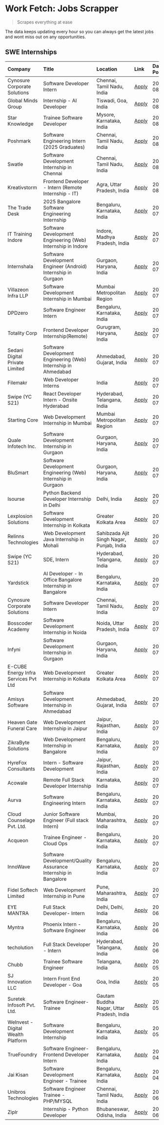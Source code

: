 # Work Fetch: Jobs Scrapper
> Scrapes everything at ease

The data keeps updating every hour so you can always get the latest jobs and wont miss out on any opportunities.

## SWE Internships
<!--START_SECTION:workfetch-->
| Company                              | Title                                                          | Location                                  | Link                                                                                                                                                                                                                                                                                             | Date Posted   |
|:-------------------------------------|:---------------------------------------------------------------|:------------------------------------------|:-------------------------------------------------------------------------------------------------------------------------------------------------------------------------------------------------------------------------------------------------------------------------------------------------|:--------------|
| Cynosure Corporate Solutions         | Software Developer Intern                                      | Chennai, Tamil Nadu, India                | [Apply](https://in.linkedin.com/jobs/view/software-developer-intern-at-cynosure-corporate-solutions-3991507758?position=19&pageNum=0&refId=x1s4ER1MetKOIKztNM6lTw%3D%3D&trackingId=OSYwL2fYP%2F8nAykWxJ34bQ%3D%3D&trk=public_jobs_jserp-result_search-card)                                      | 2024-08-02    |
| Global Minds Group                   | Internship - AI Developer                                      | Tiswadi, Goa, India                       | [Apply](https://in.linkedin.com/jobs/view/internship-ai-developer-at-global-minds-group-3991511404?position=53&pageNum=0&refId=x1s4ER1MetKOIKztNM6lTw%3D%3D&trackingId=FfEgYaQwNwxgPxA6ykcBZA%3D%3D&trk=public_jobs_jserp-result_search-card)                                                    | 2024-08-02    |
| Star Knowledge                       | Trainee Software Developer                                     | Mysore, Karnataka, India                  | [Apply](https://in.linkedin.com/jobs/view/trainee-software-developer-at-star-knowledge-3991516161?position=55&pageNum=0&refId=x1s4ER1MetKOIKztNM6lTw%3D%3D&trackingId=cUzURQXYQsA1DwuZLYfEtA%3D%3D&trk=public_jobs_jserp-result_search-card)                                                     | 2024-08-02    |
| Poshmark                             | Software Engineering Intern (2025 Graduates)                   | Chennai, Tamil Nadu, India                | [Apply](https://in.linkedin.com/jobs/view/software-engineering-intern-2025-graduates-at-poshmark-3973115109?position=56&pageNum=0&refId=x1s4ER1MetKOIKztNM6lTw%3D%3D&trackingId=d5oEk%2F91tNOj9tQ5MA%2BhNg%3D%3D&trk=public_jobs_jserp-result_search-card)                                       | 2024-08-02    |
| Swatle                               | Software Development Internship in Chennai                     | Chennai, Tamil Nadu, India                | [Apply](https://in.linkedin.com/jobs/view/software-development-internship-in-chennai-at-swatle-3990246717?position=10&pageNum=0&refId=x1s4ER1MetKOIKztNM6lTw%3D%3D&trackingId=t%2B1NagEBWhHh0H9lyAc3tA%3D%3D&trk=public_jobs_jserp-result_search-card)                                           | 2024-08-01    |
| Kreativstorm                         | Frontend Developer - Intern (Remote Internship - IT)           | Agra, Uttar Pradesh, India                | [Apply](https://in.linkedin.com/jobs/view/frontend-developer-intern-remote-internship-it-at-kreativstorm-3990239094?position=18&pageNum=0&refId=x1s4ER1MetKOIKztNM6lTw%3D%3D&trackingId=zd7m39IEdxhwBKbftcy4PA%3D%3D&trk=public_jobs_jserp-result_search-card)                                   | 2024-08-01    |
| The Trade Desk                       | 2025 Bangalore Software Engineering Internship                 | Bengaluru, Karnataka, India               | [Apply](https://in.linkedin.com/jobs/view/2025-bangalore-software-engineering-internship-at-the-trade-desk-3987456531?position=33&pageNum=0&refId=x1s4ER1MetKOIKztNM6lTw%3D%3D&trackingId=mkjGv%2FNPIbsk9gRMWE%2BB4g%3D%3D&trk=public_jobs_jserp-result_search-card)                             | 2024-07-30    |
| IT Training Indore                   | Software Development Engineering (Web) Internship in Indore    | Indore, Madhya Pradesh, India             | [Apply](https://in.linkedin.com/jobs/view/software-development-engineering-web-internship-in-indore-at-it-training-indore-3987149765?position=9&pageNum=0&refId=x1s4ER1MetKOIKztNM6lTw%3D%3D&trackingId=pcIgOHwDsEHbiwLnTOrowQ%3D%3D&trk=public_jobs_jserp-result_search-card)                   | 2024-07-29    |
| Internshala                          | Software Development Engineer (Android) Internship in Gurgaon  | Gurgaon, Haryana, India                   | [Apply](https://in.linkedin.com/jobs/view/software-development-engineer-android-internship-in-gurgaon-at-internshala-3987153031?position=41&pageNum=0&refId=x1s4ER1MetKOIKztNM6lTw%3D%3D&trackingId=Bk%2Baz86sVyVVaKOyhuJkXA%3D%3D&trk=public_jobs_jserp-result_search-card)                     | 2024-07-29    |
| Villazeon Infra LLP                  | Software Development Internship in Mumbai                      | Mumbai Metropolitan Region                | [Apply](https://in.linkedin.com/jobs/view/software-development-internship-in-mumbai-at-villazeon-infra-llp-3985431977?position=42&pageNum=0&refId=x1s4ER1MetKOIKztNM6lTw%3D%3D&trackingId=8VtU5%2FKLq0ioTGmobiazJg%3D%3D&trk=public_jobs_jserp-result_search-card)                               | 2024-07-27    |
| DPDzero                              | Software Engineer Intern                                       | Bengaluru, Karnataka, India               | [Apply](https://in.linkedin.com/jobs/view/software-engineer-intern-at-dpdzero-3984918371?position=32&pageNum=0&refId=x1s4ER1MetKOIKztNM6lTw%3D%3D&trackingId=5qTBH5Os9cCuC7rvcjBsRg%3D%3D&trk=public_jobs_jserp-result_search-card)                                                              | 2024-07-26    |
| Totality Corp                        | Frontend Developer Internship(Remote)                          | Gurugram, Haryana, India                  | [Apply](https://in.linkedin.com/jobs/view/frontend-developer-internship-remote-at-totality-corp-3982253688?position=4&pageNum=0&refId=x1s4ER1MetKOIKztNM6lTw%3D%3D&trackingId=55IHmTO1rhac2mA4aaCFFA%3D%3D&trk=public_jobs_jserp-result_search-card)                                             | 2024-07-25    |
| Sedani Digital Private Limited       | Software Development Engineering (Web) Internship in Ahmedabad | Ahmedabad, Gujarat, India                 | [Apply](https://in.linkedin.com/jobs/view/software-development-engineering-web-internship-in-ahmedabad-at-sedani-digital-private-limited-3985017980?position=11&pageNum=0&refId=x1s4ER1MetKOIKztNM6lTw%3D%3D&trackingId=XA%2FrvTRXy1VZjDt5DCcRLw%3D%3D&trk=public_jobs_jserp-result_search-card) | 2024-07-25    |
| Filemakr                             | Web Developer Interns                                          | India                                     | [Apply](https://in.linkedin.com/jobs/view/web-developer-interns-at-filemakr-3981227003?position=60&pageNum=0&refId=x1s4ER1MetKOIKztNM6lTw%3D%3D&trackingId=IEO0d0WrSkEAYZop1%2FrYrw%3D%3D&trk=public_jobs_jserp-result_search-card)                                                              | 2024-07-24    |
| Swipe (YC S21)                       | React Developer Intern - Onsite Hyderabad                      | Hyderabad, Telangana, India               | [Apply](https://in.linkedin.com/jobs/view/react-developer-intern-onsite-hyderabad-at-swipe-yc-s21-3981326010?position=12&pageNum=0&refId=x1s4ER1MetKOIKztNM6lTw%3D%3D&trackingId=knrIyJk74f3ppEcSZumcjQ%3D%3D&trk=public_jobs_jserp-result_search-card)                                          | 2024-07-23    |
| Starting Core                        | Web Development Internship in Mumbai                           | Mumbai Metropolitan Region                | [Apply](https://in.linkedin.com/jobs/view/web-development-internship-in-mumbai-at-starting-core-3981367557?position=13&pageNum=0&refId=x1s4ER1MetKOIKztNM6lTw%3D%3D&trackingId=87JQNuTUhSY8NzVzpexNjw%3D%3D&trk=public_jobs_jserp-result_search-card)                                            | 2024-07-23    |
| Quale Infotech Inc.                  | Software Development Internship in Gurgaon                     | Gurgaon, Haryana, India                   | [Apply](https://in.linkedin.com/jobs/view/software-development-internship-in-gurgaon-at-quale-infotech-inc-3981372174?position=20&pageNum=0&refId=x1s4ER1MetKOIKztNM6lTw%3D%3D&trackingId=rLwzLsIWwoULMKxyUEyimg%3D%3D&trk=public_jobs_jserp-result_search-card)                                 | 2024-07-23    |
| BluSmart                             | Software Development Engineering (Web) Internship in Gurgaon   | Gurgaon, Haryana, India                   | [Apply](https://in.linkedin.com/jobs/view/software-development-engineering-web-internship-in-gurgaon-at-blusmart-3981371374?position=21&pageNum=0&refId=x1s4ER1MetKOIKztNM6lTw%3D%3D&trackingId=Ud%2BI6HvN9AW4Nw8HhqGuJQ%3D%3D&trk=public_jobs_jserp-result_search-card)                         | 2024-07-23    |
| Isourse                              | Python Backend Developer Internship in Delhi                   | Delhi, India                              | [Apply](https://in.linkedin.com/jobs/view/python-backend-developer-internship-in-delhi-at-isourse-3981371334?position=23&pageNum=0&refId=x1s4ER1MetKOIKztNM6lTw%3D%3D&trackingId=kY%2Bi0CS0wcBjXWwtnpIRLQ%3D%3D&trk=public_jobs_jserp-result_search-card)                                        | 2024-07-23    |
| Lexplosion Solutions                 | Software Development Internship in Kolkata                     | Greater Kolkata Area                      | [Apply](https://in.linkedin.com/jobs/view/software-development-internship-in-kolkata-at-lexplosion-solutions-3981366528?position=29&pageNum=0&refId=x1s4ER1MetKOIKztNM6lTw%3D%3D&trackingId=qyeqqrXAufRB6BhNHg5oSQ%3D%3D&trk=public_jobs_jserp-result_search-card)                               | 2024-07-23    |
| Relinns Technologies                 | Web Development Java Internship in Mohali                      | Sahibzada Ajit Singh Nagar, Punjab, India | [Apply](https://in.linkedin.com/jobs/view/web-development-java-internship-in-mohali-at-relinns-technologies-3981368497?position=48&pageNum=0&refId=x1s4ER1MetKOIKztNM6lTw%3D%3D&trackingId=iI1uOFDzzeqMElZ5cg0akQ%3D%3D&trk=public_jobs_jserp-result_search-card)                                | 2024-07-23    |
| Swipe (YC S21)                       | SDE, Intern                                                    | Hyderabad, Telangana, India               | [Apply](https://in.linkedin.com/jobs/view/sde-intern-at-swipe-yc-s21-3980368092?position=43&pageNum=0&refId=x1s4ER1MetKOIKztNM6lTw%3D%3D&trackingId=%2FPsKL%2Bvyhmw7glbQkA001A%3D%3D&trk=public_jobs_jserp-result_search-card)                                                                   | 2024-07-22    |
| Yardstick                            | AI Developer - In Office Bangalore Internship in Bangalore     | Bengaluru, Karnataka, India               | [Apply](https://in.linkedin.com/jobs/view/ai-developer-in-office-bangalore-internship-in-bangalore-at-yardstick-3981740317?position=45&pageNum=0&refId=x1s4ER1MetKOIKztNM6lTw%3D%3D&trackingId=dET%2B1IZVdk6DwQeg0mCV%2BQ%3D%3D&trk=public_jobs_jserp-result_search-card)                        | 2024-07-21    |
| Cynosure Corporate Solutions         | Software Developer Intern                                      | Chennai, Tamil Nadu, India                | [Apply](https://in.linkedin.com/jobs/view/software-developer-intern-at-cynosure-corporate-solutions-3979445794?position=27&pageNum=0&refId=x1s4ER1MetKOIKztNM6lTw%3D%3D&trackingId=89STbFyiu8MqFAL4F8Z1Ug%3D%3D&trk=public_jobs_jserp-result_search-card)                                        | 2024-07-20    |
| Bosscoder Academy                    | Software Development Internship in Noida                       | Noida, Uttar Pradesh, India               | [Apply](https://in.linkedin.com/jobs/view/software-development-internship-in-noida-at-bosscoder-academy-3979668791?position=5&pageNum=0&refId=x1s4ER1MetKOIKztNM6lTw%3D%3D&trackingId=LhA74aY1NXXRW2Ldq3hDzg%3D%3D&trk=public_jobs_jserp-result_search-card)                                     | 2024-07-18    |
| Infyni                               | Software Development Internship in Gurgaon                     | Gurgaon, Haryana, India                   | [Apply](https://in.linkedin.com/jobs/view/software-development-internship-in-gurgaon-at-infyni-3979668846?position=8&pageNum=0&refId=x1s4ER1MetKOIKztNM6lTw%3D%3D&trackingId=15HEvTHI6Fnt6z7nb9p2QQ%3D%3D&trk=public_jobs_jserp-result_search-card)                                              | 2024-07-18    |
| E-CUBE Energy Infra Services Pvt Ltd | Web Development Internship in Kolkata                          | Greater Kolkata Area                      | [Apply](https://in.linkedin.com/jobs/view/web-development-internship-in-kolkata-at-e-cube-energy-infra-services-pvt-ltd-3979668815?position=14&pageNum=0&refId=x1s4ER1MetKOIKztNM6lTw%3D%3D&trackingId=IR89ga3Kzfx7LY4hCKLY2g%3D%3D&trk=public_jobs_jserp-result_search-card)                    | 2024-07-18    |
| Amisys Software                      | Software Development Internship in Ahmedabad                   | Ahmedabad, Gujarat, India                 | [Apply](https://in.linkedin.com/jobs/view/software-development-internship-in-ahmedabad-at-amisys-software-3979670728?position=25&pageNum=0&refId=x1s4ER1MetKOIKztNM6lTw%3D%3D&trackingId=490e2y0OWXOzuMISS16e3Q%3D%3D&trk=public_jobs_jserp-result_search-card)                                  | 2024-07-18    |
| Heaven Gate Funeral Care             | Web Development Internship in Jaipur                           | Jaipur, Rajasthan, India                  | [Apply](https://in.linkedin.com/jobs/view/web-development-internship-in-jaipur-at-heaven-gate-funeral-care-3979674387?position=39&pageNum=0&refId=x1s4ER1MetKOIKztNM6lTw%3D%3D&trackingId=YLmzxL2mUliswOaE9u9iQA%3D%3D&trk=public_jobs_jserp-result_search-card)                                 | 2024-07-18    |
| ZikraByte Solutions                  | Web Development Internship in Bangalore                        | Bengaluru, Karnataka, India               | [Apply](https://in.linkedin.com/jobs/view/web-development-internship-in-bangalore-at-zikrabyte-solutions-3978596765?position=38&pageNum=0&refId=x1s4ER1MetKOIKztNM6lTw%3D%3D&trackingId=Ed%2FEib7kQSqiQocwRtiGYw%3D%3D&trk=public_jobs_jserp-result_search-card)                                 | 2024-07-17    |
| HyreFox Consultants                  | Intern - Software Development                                  | Jaipur, Rajasthan, India                  | [Apply](https://in.linkedin.com/jobs/view/intern-software-development-at-hyrefox-consultants-3975991352?position=28&pageNum=0&refId=x1s4ER1MetKOIKztNM6lTw%3D%3D&trackingId=noSeJxGJZ15%2FL%2FzUTMQOfw%3D%3D&trk=public_jobs_jserp-result_search-card)                                           | 2024-07-14    |
| Acowale                              | Remote Full Stack Developer Internship                         | Karnataka, India                          | [Apply](https://in.linkedin.com/jobs/view/remote-full-stack-developer-internship-at-acowale-3971889398?position=3&pageNum=0&refId=x1s4ER1MetKOIKztNM6lTw%3D%3D&trackingId=EFPAFkdbZNvoSlO9jzfNXA%3D%3D&trk=public_jobs_jserp-result_search-card)                                                 | 2024-07-10    |
| Aurva                                | Software Engineering Intern                                    | Bengaluru, Karnataka, India               | [Apply](https://in.linkedin.com/jobs/view/software-engineering-intern-at-aurva-3972234446?position=52&pageNum=0&refId=x1s4ER1MetKOIKztNM6lTw%3D%3D&trackingId=ojWVG93sAVOzKH6Ik3uT6A%3D%3D&trk=public_jobs_jserp-result_search-card)                                                             | 2024-07-10    |
| Cloud Counselage Pvt. Ltd.           | Junior Software Engineer (Full stack Intern)                   | Mumbai, Maharashtra, India                | [Apply](https://in.linkedin.com/jobs/view/junior-software-engineer-full-stack-intern-at-cloud-counselage-pvt-ltd-3967725851?position=22&pageNum=0&refId=x1s4ER1MetKOIKztNM6lTw%3D%3D&trackingId=QbtwnOB9i2RwEcp5w%2Bf8QQ%3D%3D&trk=public_jobs_jserp-result_search-card)                         | 2024-07-09    |
| Acqueon                              | Trainee Engineer - Cloud Ops                                   | Bengaluru, Karnataka, India               | [Apply](https://in.linkedin.com/jobs/view/trainee-engineer-cloud-ops-at-acqueon-3971538216?position=59&pageNum=0&refId=x1s4ER1MetKOIKztNM6lTw%3D%3D&trackingId=Hz%2F5TPQs90Lp1O%2BA4V8GOQ%3D%3D&trk=public_jobs_jserp-result_search-card)                                                        | 2024-07-09    |
| InnoWave                             | Software Development/Quality Assurance Internship in Bangalore | Bengaluru, Karnataka, India               | [Apply](https://in.linkedin.com/jobs/view/software-development-quality-assurance-internship-in-bangalore-at-innowave-3970349934?position=17&pageNum=0&refId=x1s4ER1MetKOIKztNM6lTw%3D%3D&trackingId=gQOxc6E%2BN%2FGwjI7bYTGtrg%3D%3D&trk=public_jobs_jserp-result_search-card)                   | 2024-07-08    |
| Fidel Softech Limited                | Web Development Internship in Pune                             | Pune, Maharashtra, India                  | [Apply](https://in.linkedin.com/jobs/view/web-development-internship-in-pune-at-fidel-softech-limited-3965691167?position=26&pageNum=0&refId=x1s4ER1MetKOIKztNM6lTw%3D%3D&trackingId=uPxycbUe1uUu9iKrDE4vUw%3D%3D&trk=public_jobs_jserp-result_search-card)                                      | 2024-07-02    |
| EYE MANTRA                           | Full Stack Developer- Intern                                   | Delhi, Delhi, India                       | [Apply](https://in.linkedin.com/jobs/view/full-stack-developer-intern-at-eye-mantra-3960988037?position=16&pageNum=0&refId=x1s4ER1MetKOIKztNM6lTw%3D%3D&trackingId=Ew84GIJvCq7RPerqEq3LHw%3D%3D&trk=public_jobs_jserp-result_search-card)                                                        | 2024-06-28    |
| Myntra                               | Phoenix Intern - Software Engineer                             | Bengaluru, Karnataka, India               | [Apply](https://in.linkedin.com/jobs/view/phoenix-intern-software-engineer-at-myntra-3947244832?position=36&pageNum=0&refId=x1s4ER1MetKOIKztNM6lTw%3D%3D&trackingId=MYam2rtyv4Hj2YIrHW8gLg%3D%3D&trk=public_jobs_jserp-result_search-card)                                                       | 2024-06-12    |
| techolution                          | Full Stack Developer - Intern                                  | Hyderabad, Telangana, India               | [Apply](https://in.linkedin.com/jobs/view/full-stack-developer-intern-at-techolution-3947911862?position=47&pageNum=0&refId=x1s4ER1MetKOIKztNM6lTw%3D%3D&trackingId=XhU7Ox6Ie%2Bi0J1hOwtGSBg%3D%3D&trk=public_jobs_jserp-result_search-card)                                                     | 2024-06-06    |
| Chubb                                | Trainee Software Engineer                                      | Telangana, India                          | [Apply](https://in.linkedin.com/jobs/view/trainee-software-engineer-at-chubb-3955950075?position=35&pageNum=0&refId=x1s4ER1MetKOIKztNM6lTw%3D%3D&trackingId=0iR2bfAwSGN2oXfrzyyPOA%3D%3D&trk=public_jobs_jserp-result_search-card)                                                               | 2024-05-27    |
| SJ Innovation LLC                    | Intern Front End Developer - Goa                               | Goa, India                                | [Apply](https://in.linkedin.com/jobs/view/intern-front-end-developer-goa-at-sj-innovation-llc-3931678611?position=24&pageNum=0&refId=x1s4ER1MetKOIKztNM6lTw%3D%3D&trackingId=Ki5lLYWuw3mWosRPm%2FWE9A%3D%3D&trk=public_jobs_jserp-result_search-card)                                            | 2024-05-24    |
| Suretek Infosoft Pvt. Ltd.           | Software Engineer-Trainee                                      | Gautam Buddha Nagar, Uttar Pradesh, India | [Apply](https://in.linkedin.com/jobs/view/software-engineer-trainee-at-suretek-infosoft-pvt-ltd-3916999948?position=34&pageNum=0&refId=x1s4ER1MetKOIKztNM6lTw%3D%3D&trackingId=tZXy379LjCOS519L2S%2BqbQ%3D%3D&trk=public_jobs_jserp-result_search-card)                                          | 2024-05-04    |
| WeInvest - Digital Wealth Platform   | Software Development Internship                                | Bengaluru, Karnataka, India               | [Apply](https://in.linkedin.com/jobs/view/software-development-internship-at-weinvest-digital-wealth-platform-3912867225?position=2&pageNum=0&refId=x1s4ER1MetKOIKztNM6lTw%3D%3D&trackingId=p1%2B0YPKWggWL7hNjy%2Fk%2B%2Fw%3D%3D&trk=public_jobs_jserp-result_search-card)                       | 2024-05-01    |
| TrueFoundry                          | Software Engineer- Frontend Developer Intern                   | Bengaluru, Karnataka, India               | [Apply](https://in.linkedin.com/jobs/view/software-engineer-frontend-developer-intern-at-truefoundry-3887320206?position=30&pageNum=0&refId=x1s4ER1MetKOIKztNM6lTw%3D%3D&trackingId=%2FFRgJNLFs5Og0R1vIP5z9Q%3D%3D&trk=public_jobs_jserp-result_search-card)                                     | 2024-04-05    |
| Jai Kisan                            | Software Development Engineer - Trainee                        | Bengaluru, Karnataka, India               | [Apply](https://in.linkedin.com/jobs/view/software-development-engineer-trainee-at-jai-kisan-3913911193?position=31&pageNum=0&refId=x1s4ER1MetKOIKztNM6lTw%3D%3D&trackingId=XkRoVgbv0C8d5KwHToY6bA%3D%3D&trk=public_jobs_jserp-result_search-card)                                               | 2024-04-04    |
| Unibros Technologies                 | Software Engineer Trainee - PHP/MYSQL                          | Chennai, Tamil Nadu, India                | [Apply](https://in.linkedin.com/jobs/view/software-engineer-trainee-php-mysql-at-unibros-technologies-3656599241?position=51&pageNum=0&refId=x1s4ER1MetKOIKztNM6lTw%3D%3D&trackingId=X25vRJTnNwdnlPOKVeetRw%3D%3D&trk=public_jobs_jserp-result_search-card)                                      | 2023-06-12    |
| Ziplr                                | Internship - Python Developer                                  | Bhubaneswar, Odisha, India                | [Apply](https://in.linkedin.com/jobs/view/internship-python-developer-at-ziplr-3645677592?position=49&pageNum=0&refId=x1s4ER1MetKOIKztNM6lTw%3D%3D&trackingId=1znDOScK693gO3OorHapQg%3D%3D&trk=public_jobs_jserp-result_search-card)                                                             | 2023-06-02    |
<!--END_SECTION:workfetch-->
